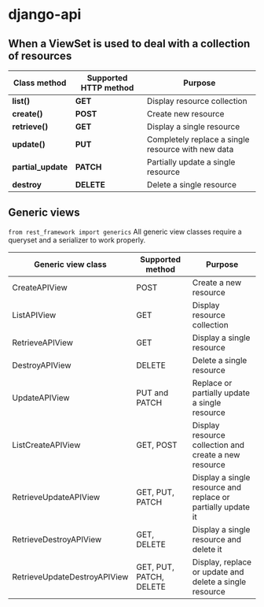 # django-api

## When a ViewSet is used to deal with a collection of resources

| Class method    | Supported HTTP method  |  Purpose                       |
|-----------------|------------------------|--------------------------------|
| **list()**      |  **GET**               |Display resource collection     |
| **create()**    |  **POST**              |Create new resource             |
| **retrieve()**  |  **GET**               |Display a single resource       |
| **update()**    |  **PUT**               |Completely replace a single resource with new data|
| **partial_update** | **PATCH**           |Partially update a single resource |
| **destroy**        |  **DELETE**         | Delete a single resource |


## Generic views
```from rest_framework import generics```
All generic view classes require a queryset and a serializer to work properly. 

|Generic view class | Supported method | Purpose |
|-------------------|------------------|---------|
|CreateAPIView | POST | Create a new resource |
| ListAPIView | GET | Display resource collection |
| RetrieveAPIView | GET | Display a single resource |
| DestroyAPIView | DELETE | Delete a single resource |
| UpdateAPIView | PUT and PATCH | Replace or partially update a single resource |
| ListCreateAPIView |GET, POST | Display resource collection and create a new resource |
| RetrieveUpdateAPIView | GET, PUT, PATCH | Display a single resource and replace or partially update it |
| RetrieveDestroyAPIView | GET, DELETE | Display a single resource and delete it |
| RetrieveUpdateDestroyAPIView | GET, PUT, PATCH, DELETE | Display, replace or update and delete a single resource |


